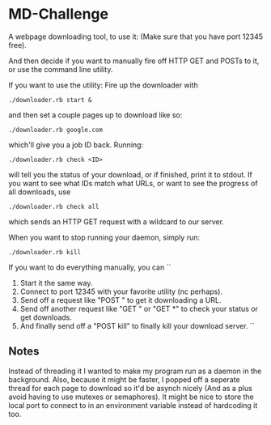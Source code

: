 # MD-Challenge

A webpage downloading tool, to use it:
(Make sure that you have port 12345 free).

And then decide if you want to manually fire off HTTP GET and POSTs to it, or use the command line utility.

If you want to use the utility:
Fire up the downloader with
```
./downloader.rb start &
```
and then set a couple pages up to download like so:
```
./downloader.rb google.com
```
which'll give you a job ID back.
Running:
```
./downloader.rb check <ID>
```
will tell you the status of your download, or if finished, print it to stdout.
If you want to see what IDs match what URLs, or want to see the progress of all downloads, use
```
./downloader.rb check all
```
which sends an HTTP GET request with a wildcard to our server.

When you want to stop running your daemon, simply run:
```
./downloader.rb kill
```

If you want to do everything manually, you can
``
1. Start it the same way.
2. Connect to port 12345 with your favorite utility (nc perhaps).
3. Send off a request like "POST <url>" to get it downloading a URL.
4. Send off another request like "GET <id>" or "GET *" to check your status or get downloads.
5. And finally send off a "POST kill" to finally kill your download server.
`` 

## Notes
Instead of threading it I wanted to make my program run as a daemon in the background.
Also, because it might be faster, I popped off a seperate thread for each page to download so it'd be asynch nicely (And as a plus avoid having to use mutexes or semaphores).
It might be nice to store the local port to connect to in an environment variable instead of hardcoding it too.
